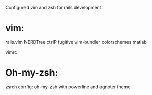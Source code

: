 Configured vim and zsh for rails development.

vim:
===========
rails.vim
NERDTree
ctrlP
fugitive
vim-bundler
colorschemes
matlab

vimrc

Oh-my-zsh:
===========
zsrch config: oh-my-zsh with powerline and agnoter theme
